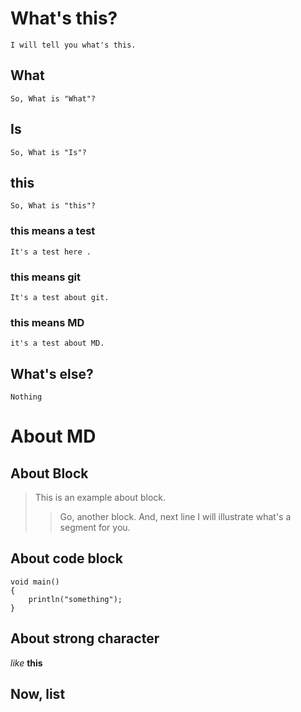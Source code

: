 # What's this?
	I will tell you what's this.
## What
	So, What is "What"?
## Is
	So, What is "Is"?
## this
	So, What is "this"?
### this means a test
	It's a test here .
### this means git
	It's a test about git.
### this means MD
	it's a test about MD.
## What's else?
	Nothing

# About MD
## About Block
>This is an example about block.
>>Go, another block.
>>And, next line I will illustrate what's a segment for you.

## About code block
    void main()
    {
        println("something");
    }

## About strong character
   *like* **this**

## Now, list


